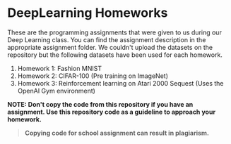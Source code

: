 # DeepLearning Homeworks

These are the programming assignments that were given to us during our Deep Learning class. You can find the assignment description in the appropriate assignment folder. 
We couldn't upload the datasets on the repository but the following datasets have been used for each homework.

1. Homework 1: Fashion MNIST 
2. Homework 2: CIFAR-100 (Pre training on ImageNet)
3. Homework 3: Reinforcement learning on Atari 2000 Sequest (Uses the OpenAI Gym environment)

**NOTE: Don't copy the code from this repository if you have an assignment. Use this repository code as a guideline to approach your homework.**

>__Copying code for school assignment can result in plagiarism.__
